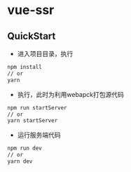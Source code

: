 # vue-ssr



## QuickStart
+ 进入项目目录，执行

```bash
npm install
// or
yarn
```

+ 执行，此时为利用webapck打包源代码

```bash
npm run startServer
// or
yarn startServer
```

+ 运行服务端代码

```bash
npm run dev
// or
yarn dev
```